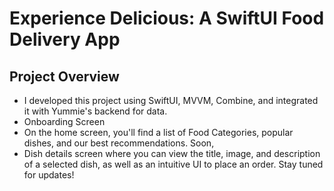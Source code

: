 # Experience Delicious: A SwiftUI Food Delivery App

## Project Overview
- I developed this project using SwiftUI, MVVM, Combine, and integrated it with Yummie's backend for data.
- Onboarding Screen
- On the home screen, you'll find a list of Food Categories, popular dishes, and our best recommendations.
Soon, 
- Dish details screen where you can view the title, image, and description of a selected dish, as well as an intuitive UI to place an order. Stay tuned for updates!
